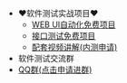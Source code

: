* ❤️软件测试实战项目❤️
  *  [WEB UI自动化免费项目]()
  *  [接口测试免费项目]()
  *   [配套视频讲解(内测申请)](https://wtnjm.xet.tech/s/4fmrTx )
*  软件测试交流群
  * [QQ群(点击申请进群)](https://wtnjm.xet.tech/s/4fmrTx )
